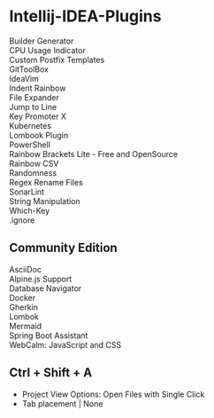 # Intellij-IDEA-Plugins
Builder Generator  
CPU Usage Indicator  
Custom Postfix Templates  
GitToolBox  
IdeaVim  
Indent Rainbow  
File Expander  
Jump to Line  
Key Promoter X  
Kubernetes  
Lombook Plugin  
PowerShell  
Rainbow Brackets Lite - Free and OpenSource  
Rainbow CSV  
Randomness  
Regex Rename Files  
SonarLint  
String Manipulation  
Which-Key  
.ignore  
## Community Edition
AsciiDoc  
Alpine.js Support  
Database Navigator  
Docker  
Gherkin  
Lombok  
Mermaid  
Spring Boot Assistant  
WebCalm: JavaScript and CSS  

## Ctrl + Shift + A
- Project View Options: Open Files with Single Click
- Tab placement | None 
